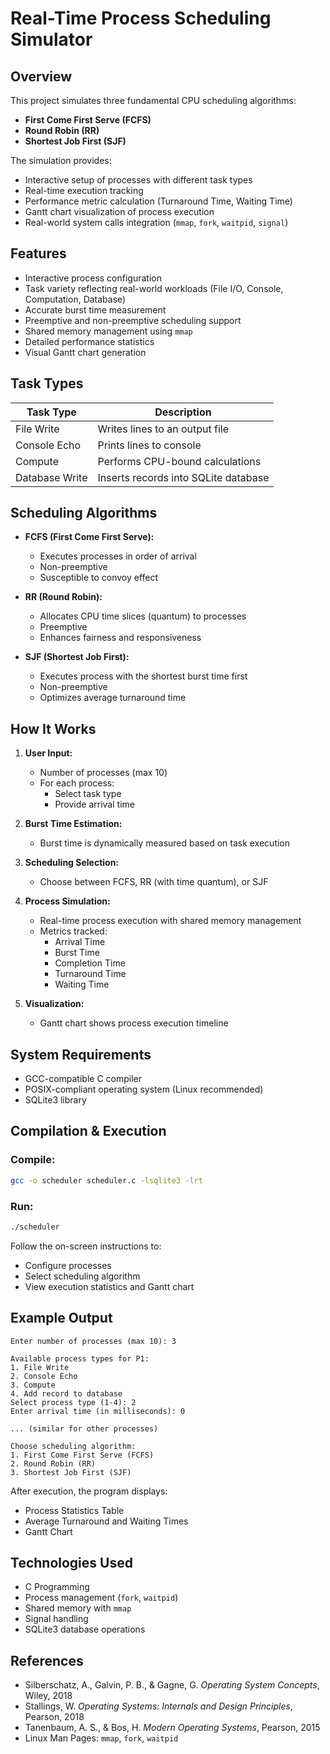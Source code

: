 
# Real-Time Process Scheduling Simulator

## Overview

This project simulates three fundamental CPU scheduling algorithms:

- **First Come First Serve (FCFS)**
- **Round Robin (RR)**
- **Shortest Job First (SJF)**

The simulation provides:

- Interactive setup of processes with different task types
- Real-time execution tracking
- Performance metric calculation (Turnaround Time, Waiting Time)
- Gantt chart visualization of process execution
- Real-world system calls integration (`mmap`, `fork`, `waitpid`, `signal`)

## Features

- Interactive process configuration  
- Task variety reflecting real-world workloads (File I/O, Console, Computation, Database)  
- Accurate burst time measurement  
- Preemptive and non-preemptive scheduling support  
- Shared memory management using `mmap`  
- Detailed performance statistics  
- Visual Gantt chart generation  

## Task Types

| Task Type       | Description                         |
|-----------------|-------------------------------------|
| File Write      | Writes lines to an output file      |
| Console Echo    | Prints lines to console             |
| Compute         | Performs CPU-bound calculations     |
| Database Write  | Inserts records into SQLite database|

## Scheduling Algorithms

- **FCFS (First Come First Serve):**
  - Executes processes in order of arrival
  - Non-preemptive
  - Susceptible to convoy effect

- **RR (Round Robin):**
  - Allocates CPU time slices (quantum) to processes
  - Preemptive
  - Enhances fairness and responsiveness

- **SJF (Shortest Job First):**
  - Executes process with the shortest burst time first
  - Non-preemptive
  - Optimizes average turnaround time

## How It Works

1. **User Input:**
   - Number of processes (max 10)
   - For each process:
     - Select task type
     - Provide arrival time

2. **Burst Time Estimation:**
   - Burst time is dynamically measured based on task execution

3. **Scheduling Selection:**
   - Choose between FCFS, RR (with time quantum), or SJF

4. **Process Simulation:**
   - Real-time process execution with shared memory management
   - Metrics tracked:
     - Arrival Time
     - Burst Time
     - Completion Time
     - Turnaround Time
     - Waiting Time

5. **Visualization:**
   - Gantt chart shows process execution timeline

## System Requirements

- GCC-compatible C compiler
- POSIX-compliant operating system (Linux recommended)
- SQLite3 library

## Compilation & Execution

### Compile:

```bash
gcc -o scheduler scheduler.c -lsqlite3 -lrt
```

### Run:

```bash
./scheduler
```

Follow the on-screen instructions to:

- Configure processes  
- Select scheduling algorithm  
- View execution statistics and Gantt chart  

## Example Output

```
Enter number of processes (max 10): 3

Available process types for P1:
1. File Write
2. Console Echo
3. Compute
4. Add record to database
Select process type (1-4): 2
Enter arrival time (in milliseconds): 0

... (similar for other processes)

Choose scheduling algorithm:
1. First Come First Serve (FCFS)
2. Round Robin (RR)
3. Shortest Job First (SJF)
```

After execution, the program displays:

- Process Statistics Table
- Average Turnaround and Waiting Times
- Gantt Chart

## Technologies Used

- C Programming
- Process management (`fork`, `waitpid`)
- Shared memory with `mmap`
- Signal handling
- SQLite3 database operations

## References

- Silberschatz, A., Galvin, P. B., & Gagne, G. *Operating System Concepts*, Wiley, 2018  
- Stallings, W. *Operating Systems: Internals and Design Principles*, Pearson, 2018  
- Tanenbaum, A. S., & Bos, H. *Modern Operating Systems*, Pearson, 2015  
- Linux Man Pages: `mmap`, `fork`, `waitpid`
